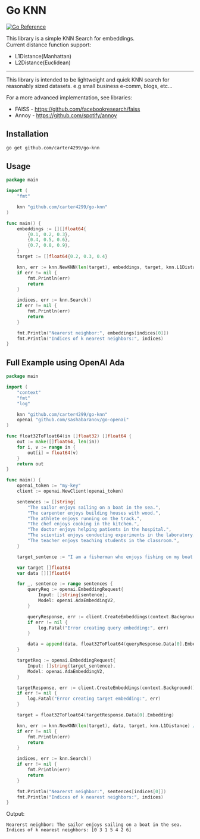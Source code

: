 # Go KNN
[![Go Reference](https://pkg.go.dev/badge/github.com/carter4299/go-knn.svg)](https://pkg.go.dev/github.com/carter4299/go-knn)

This library is a simple KNN Search for embeddings.\
Current distance function support:
* L1Distance(Manhattan)
* L2Distance(Euclidean)

---

This library is intended to be lightweight and quick KNN search for reasonably sized datasets. e.g small business e-comm, blogs, etc...

For a more advanced implementation, see libraries:
* FAISS - https://github.com/facebookresearch/faiss
* Annoy - https://github.com/spotify/annoy

## Installation
```sh
go get github.com/carter4299/go-knn
```

## Usage
```go
package main

import (
	"fmt"

	knn "github.com/carter4299/go-knn"
)

func main() {
	embeddings := [][]float64{
		{0.1, 0.2, 0.3},
		{0.4, 0.5, 0.6},
		{0.7, 0.8, 0.9},
	}
	target := []float64{0.2, 0.3, 0.4}

	knn, err := knn.NewKNN(len(target), embeddings, target, knn.L1Distance)
	if err != nil {
		fmt.Println(err)
		return
	}

	indices, err := knn.Search()
	if err != nil {
		fmt.Println(err)
		return
	}

	fmt.Println("Nearerst neighbor:", embeddings[indices[0]])
	fmt.Println("Indices of k nearest neighbors:", indices)
}
```

## Full Example using OpenAI Ada
```go
package main

import (
	"context"
	"fmt"
	"log"

	knn "github.com/carter4299/go-knn"
	openai "github.com/sashabaranov/go-openai"
)

func float32ToFloat64(in []float32) []float64 {
	out := make([]float64, len(in))
	for i, v := range in {
		out[i] = float64(v)
	}
	return out
}

func main() {
	openai_token := "my-key"
	client := openai.NewClient(openai_token)

	sentences := []string{
		"The sailor enjoys sailing on a boat in the sea.",
		"The carpenter enjoys building houses with wood.",
		"The athlete enjoys running on the track.",
		"The chef enjoys cooking in the kitchen.",
		"The doctor enjoys helping patients in the hospital.",
		"The scientist enjoys conducting experiments in the laboratory.",
		"The teacher enjoys teaching students in the classroom.",
	}

	target_sentence := "I am a fisherman who enjoys fishing on my boat."

	var target []float64
	var data [][]float64

	for _, sentence := range sentences {
		queryReq := openai.EmbeddingRequest{
			Input: []string{sentence},
			Model: openai.AdaEmbeddingV2,
		}

		queryResponse, err := client.CreateEmbeddings(context.Background(), queryReq)
		if err != nil {
			log.Fatal("Error creating query embedding:", err)
		}

		data = append(data, float32ToFloat64(queryResponse.Data[0].Embedding))
	}

	targetReq := openai.EmbeddingRequest{
		Input: []string{target_sentence},
		Model: openai.AdaEmbeddingV2,
	}

	targetResponse, err := client.CreateEmbeddings(context.Background(), targetReq)
	if err != nil {
		log.Fatal("Error creating target embedding:", err)
	}

	target = float32ToFloat64(targetResponse.Data[0].Embedding)

	knn, err := knn.NewKNN(len(target), data, target, knn.L1Distance) // Use L2Distance for Euclidean distance
	if err != nil {
		fmt.Println(err)
		return
	}

	indices, err := knn.Search()
	if err != nil {
		fmt.Println(err)
		return
	}

	fmt.Println("Nearerst neighbor:", sentences[indices[0]])
	fmt.Println("Indices of k nearest neighbors:", indices)
}
```
Output:
```
Nearerst neighbor: The sailor enjoys sailing on a boat in the sea.
Indices of k nearest neighbors: [0 3 1 5 4 2 6]
```
